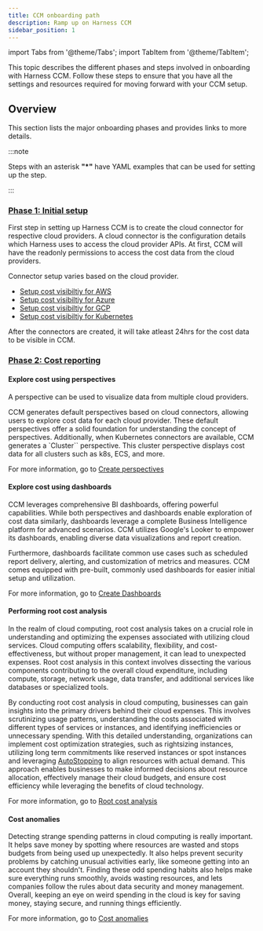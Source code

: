 ```yaml
---
title: CCM onboarding path
description: Ramp up on Harness CCM
sidebar_position: 1
---
```


import Tabs from '@theme/Tabs';
import TabItem from '@theme/TabItem';

This topic describes the different phases and steps involved in onboarding with Harness CCM. Follow these steps to ensure that you have all the settings and resources required for moving forward with your CCM setup.

## Overview

This section lists the major onboarding phases and provides links to more details.

:::note

Steps with an asterisk **"\*"** have YAML examples that can be used for setting up the step.

:::

### <a href="#phase-1-initial-setup"> Phase 1: Initial setup</a>

First step in setting up Harness CCM is to create the cloud connector for respective cloud providers. A cloud connector is the configuration details which Harness uses to access the cloud provider APIs. At first, CCM will have the readonly permissions to access the cost data from the cloud providers.

Connector setup varies based on the cloud provider.

- [Setup cost visibiltiy for AWS](docs/cloud-cost-management/get-started/onboarding-guide/set-up-cost-visibility-for-aws.md)
- [Setup cost visibiltiy for Azure](docs/cloud-cost-management/get-started/onboarding-guide/set-up-cost-visibility-for-azure.md)
- [Setup cost visibiltiy for GCP](docs/cloud-cost-management/get-started/onboarding-guide/set-up-cost-visibility-for-gcp.md)
- [Setup cost visibiltiy for Kubernetes](docs/cloud-cost-management/get-started/onboarding-guide/set-up-cost-visibility-for-kubernetes.md)

After the connectors are created, it will take atleast 24hrs for the cost data to be visible in CCM.

### <a href="#phase-2-deploy-to-qa"> Phase 2: Cost reporting </a>

#### Explore cost using perspectives

A perspective can be used to visualize data from multiple cloud providers. 

CCM generates default perspectives based on cloud connectors, allowing users to explore cost data for each cloud provider. These default perspectives offer a solid foundation for understanding the concept of perspectives. Additionally, when Kubernetes connectors are available, CCM generates a `Cluster`` perspective. This cluster perspective displays cost data for all clusters such as k8s, ECS, and more.

For more information, go to [Create perspectives](docs/cloud-cost-management/3-use-ccm-cost-reporting/1-ccm-perspectives/1-create-cost-perspectives.md)


#### Explore cost using dashboards

CCM leverages comprehensive BI dashboards, offering powerful capabilities. While both perspectives and dashboards enable exploration of cost data similarly, dashboards leverage a complete Business Intelligence platform for advanced scenarios. CCM utilizes Google's Looker to empower its dashboards, enabling diverse data visualizations and report creation.

Furthermore, dashboards facilitate common use cases such as scheduled report delivery, alerting, and customization of metrics and measures. CCM comes equipped with pre-built, commonly used dashboards for easier initial setup and utilization.

For more information, go to [Create Dashboards](docs/cloud-cost-management/3-use-ccm-cost-reporting/6-use-ccm-dashboards/access-ccm-dashboards.md)


#### Performing root cost analysis


In the realm of cloud computing, root cost analysis takes on a crucial role in understanding and optimizing the expenses associated with utilizing cloud services. Cloud computing offers scalability, flexibility, and cost-effectiveness, but without proper management, it can lead to unexpected expenses. Root cost analysis in this context involves dissecting the various components contributing to the overall cloud expenditure, including compute, storage, network usage, data transfer, and additional services like databases or specialized tools.

By conducting root cost analysis in cloud computing, businesses can gain insights into the primary drivers behind their cloud expenses. This involves scrutinizing usage patterns, understanding the costs associated with different types of services or instances, and identifying inefficiencies or unnecessary spending. With this detailed understanding, organizations can implement cost optimization strategies, such as rightsizing instances, utilizing long term commitments like reserved instances or spot instances and leveraging [AutoStopping](docs/cloud-cost-management/4-use-ccm-cost-optimization/1-optimize-cloud-costs-with-intelligent-cloud-auto-stopping-rules/1-auto-stopping-rules.md) to align resources with actual demand. This approach enables businesses to make informed decisions about resource allocation, effectively manage their cloud budgets, and ensure cost efficiency while leveraging the benefits of cloud technology.

For more information, go to [Root cost analysis](docs/cloud-cost-management/3-use-ccm-cost-reporting/3-root-cost-analysis/perform-root-cost-analysis.md)


#### Cost anomalies

Detecting strange spending patterns in cloud computing is really important. It helps save money by spotting where resources are wasted and stops budgets from being used up unexpectedly. It also helps prevent security problems by catching unusual activities early, like someone getting into an account they shouldn't. Finding these odd spending habits also helps make sure everything runs smoothly, avoids wasting resources, and lets companies follow the rules about data security and money management. Overall, keeping an eye on weird spending in the cloud is key for saving money, staying secure, and running things efficiently.

For more information, go to [Cost anomalies](docs/first-gen/cloud-cost-management/ccm-anomaly-detection/detect-cost-anomalies-with-ce.md)


